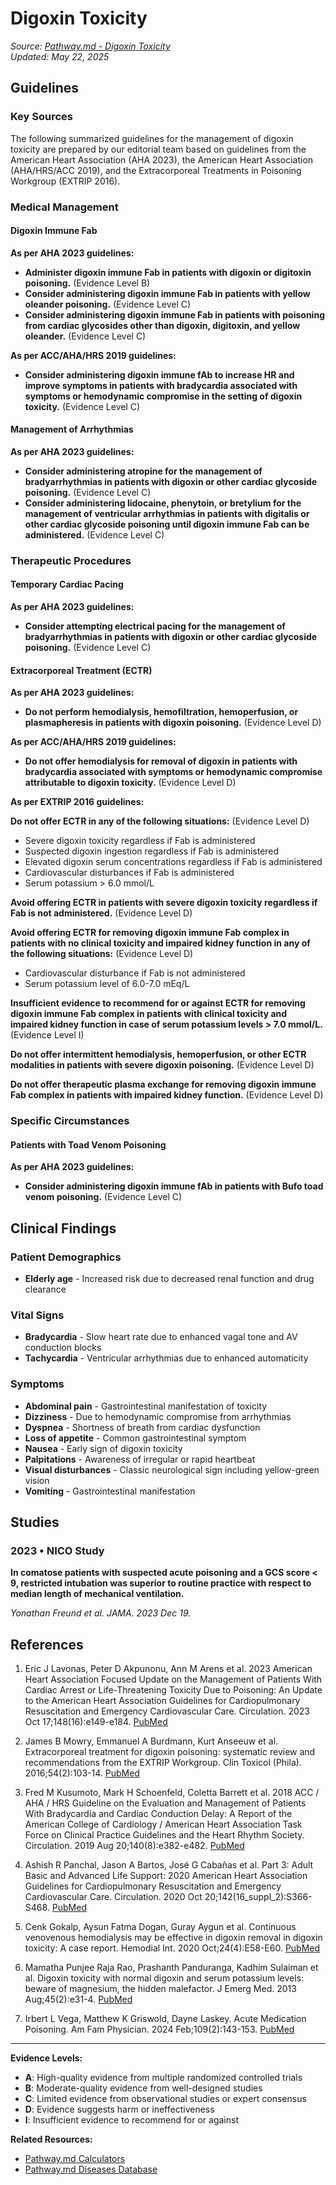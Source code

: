 # Digoxin Toxicity

*Source: [Pathway.md - Digoxin Toxicity](https://www.pathway.md/diseases/digoxin-toxicity-recGR7F51ejTFagGg)*  
*Updated: May 22, 2025*

## Guidelines

### Key Sources
The following summarized guidelines for the management of digoxin toxicity are prepared by our editorial team based on guidelines from the American Heart Association (AHA 2023), the American Heart Association (AHA/HRS/ACC 2019), and the Extracorporeal Treatments in Poisoning Workgroup (EXTRIP 2016).

### Medical Management

#### Digoxin Immune Fab

**As per AHA 2023 guidelines:**
- **Administer digoxin immune Fab in patients with digoxin or digitoxin poisoning.** (Evidence Level B)
- **Consider administering digoxin immune Fab in patients with yellow oleander poisoning.** (Evidence Level C)
- **Consider administering digoxin immune Fab in patients with poisoning from cardiac glycosides other than digoxin, digitoxin, and yellow oleander.** (Evidence Level C)

**As per ACC/AHA/HRS 2019 guidelines:**
- **Consider administering digoxin immune fAb to increase HR and improve symptoms in patients with bradycardia associated with symptoms or hemodynamic compromise in the setting of digoxin toxicity.** (Evidence Level C)

#### Management of Arrhythmias

**As per AHA 2023 guidelines:**
- **Consider administering atropine for the management of bradyarrhythmias in patients with digoxin or other cardiac glycoside poisoning.** (Evidence Level C)
- **Consider administering lidocaine, phenytoin, or bretylium for the management of ventricular arrhythmias in patients with digitalis or other cardiac glycoside poisoning until digoxin immune Fab can be administered.** (Evidence Level C)

### Therapeutic Procedures

#### Temporary Cardiac Pacing
**As per AHA 2023 guidelines:**
- **Consider attempting electrical pacing for the management of bradyarrhythmias in patients with digoxin or other cardiac glycoside poisoning.** (Evidence Level C)

#### Extracorporeal Treatment (ECTR)

**As per AHA 2023 guidelines:**
- **Do not perform hemodialysis, hemofiltration, hemoperfusion, or plasmapheresis in patients with digoxin poisoning.** (Evidence Level D)

**As per ACC/AHA/HRS 2019 guidelines:**
- **Do not offer hemodialysis for removal of digoxin in patients with bradycardia associated with symptoms or hemodynamic compromise attributable to digoxin toxicity.** (Evidence Level D)

**As per EXTRIP 2016 guidelines:**

**Do not offer ECTR in any of the following situations:** (Evidence Level D)
- Severe digoxin toxicity regardless if Fab is administered
- Suspected digoxin ingestion regardless if Fab is administered
- Elevated digoxin serum concentrations regardless if Fab is administered
- Cardiovascular disturbances if Fab is administered
- Serum potassium > 6.0 mmol/L

**Avoid offering ECTR in patients with severe digoxin toxicity regardless if Fab is not administered.** (Evidence Level D)

**Avoid offering ECTR for removing digoxin immune Fab complex in patients with no clinical toxicity and impaired kidney function in any of the following situations:** (Evidence Level D)
- Cardiovascular disturbance if Fab is not administered
- Serum potassium level of 6.0-7.0 mEq/L

**Insufficient evidence to recommend for or against ECTR for removing digoxin immune Fab complex in patients with clinical toxicity and impaired kidney function in case of serum potassium levels > 7.0 mmol/L.** (Evidence Level I)

**Do not offer intermittent hemodialysis, hemoperfusion, or other ECTR modalities in patients with severe digoxin poisoning.** (Evidence Level D)

**Do not offer therapeutic plasma exchange for removing digoxin immune Fab complex in patients with impaired kidney function.** (Evidence Level D)

### Specific Circumstances

#### Patients with Toad Venom Poisoning
**As per AHA 2023 guidelines:**
- **Consider administering digoxin immune fAb in patients with Bufo toad venom poisoning.** (Evidence Level C)

## Clinical Findings

### Patient Demographics
- **Elderly age** - Increased risk due to decreased renal function and drug clearance

### Vital Signs
- **Bradycardia** - Slow heart rate due to enhanced vagal tone and AV conduction blocks
- **Tachycardia** - Ventricular arrhythmias due to enhanced automaticity

### Symptoms
- **Abdominal pain** - Gastrointestinal manifestation of toxicity
- **Dizziness** - Due to hemodynamic compromise from arrhythmias
- **Dyspnea** - Shortness of breath from cardiac dysfunction
- **Loss of appetite** - Common gastrointestinal symptom
- **Nausea** - Early sign of digoxin toxicity
- **Palpitations** - Awareness of irregular or rapid heartbeat
- **Visual disturbances** - Classic neurological sign including yellow-green vision
- **Vomiting** - Gastrointestinal manifestation

## Studies

### 2023 • NICO Study
**In comatose patients with suspected acute poisoning and a GCS score < 9, restricted intubation was superior to routine practice with respect to median length of mechanical ventilation.**

*Yonathan Freund et al. JAMA. 2023 Dec 19.*

## References

1. Eric J Lavonas, Peter D Akpunonu, Ann M Arens et al. 2023 American Heart Association Focused Update on the Management of Patients With Cardiac Arrest or Life-Threatening Toxicity Due to Poisoning: An Update to the American Heart Association Guidelines for Cardiopulmonary Resuscitation and Emergency Cardiovascular Care. Circulation. 2023 Oct 17;148(16):e149-e184. [PubMed](https://pubmed.ncbi.nlm.nih.gov/37721023/)

2. James B Mowry, Emmanuel A Burdmann, Kurt Anseeuw et al. Extracorporeal treatment for digoxin poisoning: systematic review and recommendations from the EXTRIP Workgroup. Clin Toxicol (Phila). 2016;54(2):103-14. [PubMed](https://pubmed.ncbi.nlm.nih.gov/26795743/)

3. Fred M Kusumoto, Mark H Schoenfeld, Coletta Barrett et al. 2018 ACC / AHA / HRS Guideline on the Evaluation and Management of Patients With Bradycardia and Cardiac Conduction Delay: A Report of the American College of Cardiology / American Heart Association Task Force on Clinical Practice Guidelines and the Heart Rhythm Society. Circulation. 2019 Aug 20;140(8):e382-e482. [PubMed](https://pubmed.ncbi.nlm.nih.gov/30586771/)

4. Ashish R Panchal, Jason A Bartos, José G Cabañas et al. Part 3: Adult Basic and Advanced Life Support: 2020 American Heart Association Guidelines for Cardiopulmonary Resuscitation and Emergency Cardiovascular Care. Circulation. 2020 Oct 20;142(16_suppl_2):S366-S468. [PubMed](https://pubmed.ncbi.nlm.nih.gov/33081529/)

5. Cenk Gokalp, Aysun Fatma Dogan, Guray Aygun et al. Continuous venovenous hemodialysis may be effective in digoxin removal in digoxin toxicity: A case report. Hemodial Int. 2020 Oct;24(4):E58-E60. [PubMed](https://pubmed.ncbi.nlm.nih.gov/32770621/)

6. Mamatha Punjee Raja Rao, Prashanth Panduranga, Kadhim Sulaiman et al. Digoxin toxicity with normal digoxin and serum potassium levels: beware of magnesium, the hidden malefactor. J Emerg Med. 2013 Aug;45(2):e31-4. [PubMed](https://pubmed.ncbi.nlm.nih.gov/23685098/)

7. Irbert L Vega, Matthew K Griswold, Dayne Laskey. Acute Medication Poisoning. Am Fam Physician. 2024 Feb;109(2):143-153. [PubMed](https://pubmed.ncbi.nlm.nih.gov/38393798/)

---

**Evidence Levels:**
- **A**: High-quality evidence from multiple randomized controlled trials
- **B**: Moderate-quality evidence from well-designed studies
- **C**: Limited evidence from observational studies or expert consensus
- **D**: Evidence suggests harm or ineffectiveness
- **I**: Insufficient evidence to recommend for or against

**Related Resources:**
- [Pathway.md Calculators](https://www.pathway.md/calculators)
- [Pathway.md Diseases Database](https://www.pathway.md/diseases)